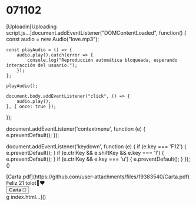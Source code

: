 # 071102

[Uploadin<!DOCTYPE html>[Uploading script.js…]document.addEventListener("DOMContentLoaded", function() {
    const audio = new Audio("love.mp3"); 
    
    const playAudio = () => {
        audio.play().catch(error => {
            console.log("Reproducción automática bloqueada, esperando interacción del usuario.");
        });
    };
    
    playAudio();
    
    document.body.addEventListener("click", () => {
        audio.play();
    }, { once: true });
});

document.addEventListener('contextmenu', function (e) {
  e.preventDefault();
});

document.addEventListener('keydown', function (e) {
  if (e.key === 'F12') {
    e.preventDefault();
  }
  if (e.ctrlKey && e.shiftKey && e.key === 'I') {
    e.preventDefault();
  }
  if (e.ctrlKey && e.key === 'u') {
    e.preventDefault();
  }
});()

<html lang="en">
<head>[Carta.pdf](https://github.com/user-attachments/files/19383540/Carta.pdf)

  <meta charset="UTF-8">
  <title>Mi negrita ❤️</title>
  <link href="https://fonts.googleapis.com/css?family=Indie+Flower" rel="stylesheet">
  <link href="https://fonts.googleapis.com/css?family=Great+Vibes|Dancing+Script|Parisienne|Sacramento|Allura|Satisfy|Tangerine" rel="stylesheet">
  <meta name="viewport" content="width=device-width, initial-scale=1">
  <link rel="stylesheet" href="./style.css">
</head>
<body>
<div class='wrapper'>
  <div class='plant'>
    <div class='flower'>
      <div class='head'>
        <div class='face'></div>
      </div>
    </div>
    <div class='leaf__one'></div>
    <div class='leaf__two'></div>
    <div class='leaf__three'></div>
  </div>
  <div class='pot'>
    <div class='top'></div>
  </div>
  <div class='text'> Feliz 21 tolot🌻❤️
    <br>
  </div>
  
  <div class="download-section">
    <a href="./Carta.pdf" download="Carta.pdf">
      <button>Carta 📩</button>
    </a>
  </div>
</div>
<div class='whitespace'></div>

<!-- 

Buy me a coffee:

    * https://buymeacoffee.com/alexx.dev
    * https://www.tiktok.com/@alexx.dev?is_from_webapp=1&sender_device=pc  

-->

<script src="script.js"></script>

</body>
</html>
g index.html…]()
